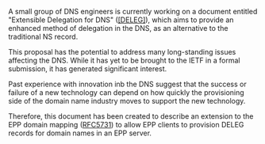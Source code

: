A small group of DNS engineers is currently working on a document
entitled "Extensible Delegation for DNS" ([\[DELEG\]](https://github.com/fl1ger/deleg)), which aims to
provide an enhanced method of delegation in the DNS, as an alternative
to the traditional NS record.

This proposal has the potential to address many long-standing issues
affecting the DNS. While it has yet to be brought to the IETF in a
formal submission, it has generated significant interest.

Past experience with innovation inb the DNS suggest that the success or
failure of a new technology can depend on how quickly the provisioning
side of the domain name industry moves to support the new technology.

Therefore, this document has been created to describe an extension to
the EPP domain mapping ([RFC5731](https://www.rfc-editor.org/info/rfc5731)) to allow EPP clients to provision DELEG
records for domain names in an EPP server.
